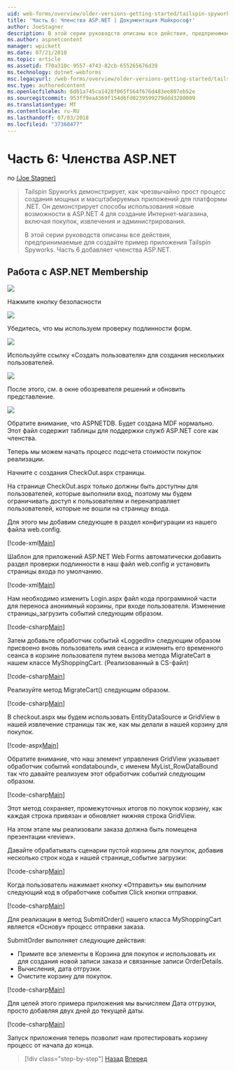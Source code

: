 ```yaml
---
uid: web-forms/overview/older-versions-getting-started/tailspin-spyworks/tailspin-spyworks-part-6
title: 'Часть 6: Членства ASP.NET | Документация Майкрософт'
author: JoeStagner
description: В этой серии руководств описаны все действия, предпринимаемые для создайте пример приложения Tailspin Spyworks. Часть 6 добавляет членства ASP.NET.
ms.author: aspnetcontent
manager: wpickett
ms.date: 07/21/2010
ms.topic: article
ms.assetid: f70a310c-9557-4743-82cb-655265676d39
ms.technology: dotnet-webforms
msc.legacyurl: /web-forms/overview/older-versions-getting-started/tailspin-spyworks/tailspin-spyworks-part-6
msc.type: authoredcontent
ms.openlocfilehash: 6d01a745ca1428f065f564f676d483ee807eb52e
ms.sourcegitcommit: 953ff9ea4369f154d6fd0239599279ddd3280009
ms.translationtype: MT
ms.contentlocale: ru-RU
ms.lasthandoff: 07/03/2018
ms.locfileid: "37368477"
---
```

<a name="part-6-aspnet-membership"></a>Часть 6: Членства ASP.NET
====================
по [(Joe Stagner)](https://github.com/JoeStagner)

> Tailspin Spyworks демонстрирует, как чрезвычайно прост процесс создания мощных и масштабируемых приложений для платформы .NET. Он демонстрирует способы использования новые возможности в ASP.NET 4 для создание Интернет-магазина, включая покупок, извлечения и администрирования.
> 
> В этой серии руководств описаны все действия, предпринимаемые для создайте пример приложения Tailspin Spyworks. Часть 6 добавляет членства ASP.NET.


## <a id="_Toc260221672"></a>  Работа с ASP.NET Membership

![](tailspin-spyworks-part-6/_static/image1.png)

Нажмите кнопку безопасности

![](tailspin-spyworks-part-6/_static/image1.jpg)

Убедитесь, что мы используем проверку подлинности форм.

![](tailspin-spyworks-part-6/_static/image2.jpg)

Используйте ссылку «Создать пользователя» для создания нескольких пользователей.

![](tailspin-spyworks-part-6/_static/image3.jpg)

После этого, см. в окне обозревателя решений и обновить представление.

![](tailspin-spyworks-part-6/_static/image2.png)

Обратите внимание, что ASPNETDB. Будет создана MDF нормально. Этот файл содержит таблицы для поддержки служб ASP.NET core как членства.

Теперь мы можем начать процесс подсчета стоимости покупок реализации.

Начните с создания CheckOut.aspx страницы.

На странице CheckOut.aspx только должны быть доступны для пользователей, которые выполнили вход, поэтому мы будем ограничивать доступ к пользователям и перенаправляет пользователей, которые не вошли на страницу входа.

Для этого мы добавим следующее в раздел конфигурации из нашего файла web.config.

[!code-xml[Main](tailspin-spyworks-part-6/samples/sample1.xml)]

Шаблон для приложений ASP.NET Web Forms автоматически добавить раздел проверки подлинности в наш файл web.config и установить страницы входа по умолчанию.

[!code-xml[Main](tailspin-spyworks-part-6/samples/sample2.xml)]

Нам необходимо изменить Login.aspx файл кода программной части для переноса анонимный корзины, при входе пользователя. Изменение страницы\_загрузить событий следующим образом.

[!code-csharp[Main](tailspin-spyworks-part-6/samples/sample3.cs)]

Затем добавьте обработчик событий «LoggedIn» следующим образом присвоено вновь пользователь имя сеанса и изменить его временного сеанса в корзине пользователя путем вызова метода MigrateCart в нашем классе MyShoppingCart. (Реализованный в CS-файл)

[!code-csharp[Main](tailspin-spyworks-part-6/samples/sample4.cs)]

Реализуйте метод MigrateCart() следующим образом.

[!code-csharp[Main](tailspin-spyworks-part-6/samples/sample5.cs)]

В checkout.aspx мы будем использовать EntityDataSource и GridView в нашей извлечение страницы так же, как мы делали в нашей корзину для покупок.

[!code-aspx[Main](tailspin-spyworks-part-6/samples/sample6.aspx)]

Обратите внимание, что наш элемент управления GridView указывает обработчик событий «ondatabound», с именем MyList\_RowDataBound так что давайте реализуем этот обработчик событий следующим образом.

[!code-csharp[Main](tailspin-spyworks-part-6/samples/sample7.cs)]

Этот метод сохраняет, промежуточных итогов по покупок корзину, как каждая строка привязан и обновляет нижняя строка GridView.

На этом этапе мы реализовали заказа должна быть помещена презентации «review».

Давайте обрабатывать сценарии пустой корзины для покупок, добавив несколько строк кода к нашей странице\_событие загрузки:

[!code-csharp[Main](tailspin-spyworks-part-6/samples/sample8.cs)]

Когда пользователь нажимает кнопку «Отправить» мы выполним следующий код в обработчике события Click кнопки отправки.

[!code-csharp[Main](tailspin-spyworks-part-6/samples/sample9.cs)]

Для реализации в метод SubmitOrder() нашего класса MyShoppingCart является «Основу» процесс отправки заказа.

SubmitOrder выполняет следующие действия:

- Примите все элементы в Корзина для покупок и использовать их для создания новой записи заказа и связанные записи OrderDetails.
- Вычисления, дата отгрузки.
- Очистите корзину для покупок.


[!code-csharp[Main](tailspin-spyworks-part-6/samples/sample10.cs)]

Для целей этого примера приложения мы вычисляем Дата отгрузки, просто добавляя двух дней до текущей даты.

[!code-csharp[Main](tailspin-spyworks-part-6/samples/sample11.cs)]

Запуск приложения теперь позволит нам протестировать корзину процесс от начала до конца.

> [!div class="step-by-step"]
> [Назад](tailspin-spyworks-part-5.md)
> [Вперед](tailspin-spyworks-part-7.md)
